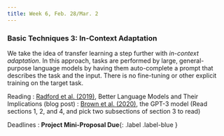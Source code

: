 ```yaml
---
title: Week 6, Feb. 28/Mar. 2
---
```


### Basic Techniques 3: In-Context Adaptation

We take the idea of transfer learning a step further with _in-context adaptation_. In this approach, tasks are performed
by large, general-purpose language models by having them auto-complete a prompt that describes the task and the input.
There is no fine-tuning or other explicit training on the target task.

Reading
: [Radford et al. (2019)](https://openai.com/blog/better-language-models/), Better Language Models and Their
Implications (blog post)
: [Brown et al. (2020)](https://arxiv.org/abs/2005.14165), the GPT-3 model (Read sections 1, 2, and 4, and pick two 
subsections of section 3 to read)


Deadlines
: **Project Mini-Proposal Due**{: .label .label-blue }